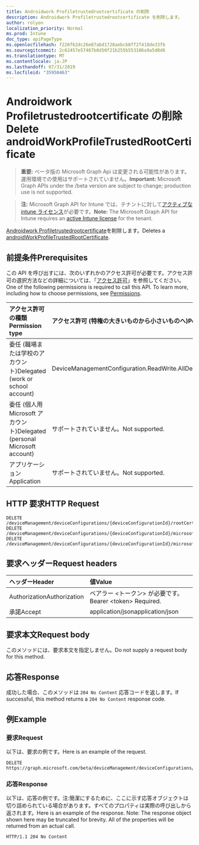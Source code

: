 ```yaml
---
title: Androidwork Profiletrustedrootcertificate の削除
description: Androidwork Profiletrustedrootcertificate を削除します。
author: rolyon
localization_priority: Normal
ms.prod: Intune
doc_type: apiPageType
ms.openlocfilehash: f226f62dc26e87abd1728aebcb8ff2f418de33fb
ms.sourcegitcommit: 2c62457e57467b8d50f21b255b553106a9a5d8d6
ms.translationtype: MT
ms.contentlocale: ja-JP
ms.lasthandoff: 07/31/2019
ms.locfileid: "35950463"
---
```

# <a name="delete-androidworkprofiletrustedrootcertificate"></a><span data-ttu-id="3320b-103">Androidwork Profiletrustedrootcertificate の削除</span><span class="sxs-lookup"><span data-stu-id="3320b-103">Delete androidWorkProfileTrustedRootCertificate</span></span>

> <span data-ttu-id="3320b-104">**重要:** ベータ版の Microsoft Graph Api は変更される可能性があります。運用環境での使用はサポートされていません。</span><span class="sxs-lookup"><span data-stu-id="3320b-104">**Important:** Microsoft Graph APIs under the /beta version are subject to change; production use is not supported.</span></span>

> <span data-ttu-id="3320b-105">**注:** Microsoft Graph API for Intune では、テナントに対して[アクティブな intune ライセンス](https://go.microsoft.com/fwlink/?linkid=839381)が必要です。</span><span class="sxs-lookup"><span data-stu-id="3320b-105">**Note:** The Microsoft Graph API for Intune requires an [active Intune license](https://go.microsoft.com/fwlink/?linkid=839381) for the tenant.</span></span>

<span data-ttu-id="3320b-106">[Androidwork Profiletrustedrootcertificate](../resources/intune-deviceconfig-androidworkprofiletrustedrootcertificate.md)を削除します。</span><span class="sxs-lookup"><span data-stu-id="3320b-106">Deletes a [androidWorkProfileTrustedRootCertificate](../resources/intune-deviceconfig-androidworkprofiletrustedrootcertificate.md).</span></span>

## <a name="prerequisites"></a><span data-ttu-id="3320b-107">前提条件</span><span class="sxs-lookup"><span data-stu-id="3320b-107">Prerequisites</span></span>
<span data-ttu-id="3320b-p101">この API を呼び出すには、次のいずれかのアクセス許可が必要です。アクセス許可の選択方法などの詳細については、「[アクセス許可](/graph/permissions-reference)」を参照してください。</span><span class="sxs-lookup"><span data-stu-id="3320b-p101">One of the following permissions is required to call this API. To learn more, including how to choose permissions, see [Permissions](/graph/permissions-reference).</span></span>

|<span data-ttu-id="3320b-110">アクセス許可の種類</span><span class="sxs-lookup"><span data-stu-id="3320b-110">Permission type</span></span>|<span data-ttu-id="3320b-111">アクセス許可 (特権の大きいものから小さいものへ)</span><span class="sxs-lookup"><span data-stu-id="3320b-111">Permissions (from most to least privileged)</span></span>|
|:---|:---|
|<span data-ttu-id="3320b-112">委任 (職場または学校のアカウント)</span><span class="sxs-lookup"><span data-stu-id="3320b-112">Delegated (work or school account)</span></span>|<span data-ttu-id="3320b-113">DeviceManagementConfiguration.ReadWrite.All</span><span class="sxs-lookup"><span data-stu-id="3320b-113">DeviceManagementConfiguration.ReadWrite.All</span></span>|
|<span data-ttu-id="3320b-114">委任 (個人用 Microsoft アカウント)</span><span class="sxs-lookup"><span data-stu-id="3320b-114">Delegated (personal Microsoft account)</span></span>|<span data-ttu-id="3320b-115">サポートされていません。</span><span class="sxs-lookup"><span data-stu-id="3320b-115">Not supported.</span></span>|
|<span data-ttu-id="3320b-116">アプリケーション</span><span class="sxs-lookup"><span data-stu-id="3320b-116">Application</span></span>|<span data-ttu-id="3320b-117">サポートされていません。</span><span class="sxs-lookup"><span data-stu-id="3320b-117">Not supported.</span></span>|

## <a name="http-request"></a><span data-ttu-id="3320b-118">HTTP 要求</span><span class="sxs-lookup"><span data-stu-id="3320b-118">HTTP Request</span></span>
<!-- {
  "blockType": "ignored"
}
-->
``` http
DELETE /deviceManagement/deviceConfigurations/{deviceConfigurationId}/rootCertificate
DELETE /deviceManagement/deviceConfigurations/{deviceConfigurationId}/microsoft.graph.androidWorkProfileCertificateProfileBase/rootCertificate
DELETE /deviceManagement/deviceConfigurations/{deviceConfigurationId}/microsoft.graph.androidWorkProfileEnterpriseWiFiConfiguration/rootCertificateForServerValidation
```

## <a name="request-headers"></a><span data-ttu-id="3320b-119">要求ヘッダー</span><span class="sxs-lookup"><span data-stu-id="3320b-119">Request headers</span></span>
|<span data-ttu-id="3320b-120">ヘッダー</span><span class="sxs-lookup"><span data-stu-id="3320b-120">Header</span></span>|<span data-ttu-id="3320b-121">値</span><span class="sxs-lookup"><span data-stu-id="3320b-121">Value</span></span>|
|:---|:---|
|<span data-ttu-id="3320b-122">Authorization</span><span class="sxs-lookup"><span data-stu-id="3320b-122">Authorization</span></span>|<span data-ttu-id="3320b-123">ベアラー &lt;トークン&gt; が必要です。</span><span class="sxs-lookup"><span data-stu-id="3320b-123">Bearer &lt;token&gt; Required.</span></span>|
|<span data-ttu-id="3320b-124">承諾</span><span class="sxs-lookup"><span data-stu-id="3320b-124">Accept</span></span>|<span data-ttu-id="3320b-125">application/json</span><span class="sxs-lookup"><span data-stu-id="3320b-125">application/json</span></span>|

## <a name="request-body"></a><span data-ttu-id="3320b-126">要求本文</span><span class="sxs-lookup"><span data-stu-id="3320b-126">Request body</span></span>
<span data-ttu-id="3320b-127">このメソッドには、要求本文を指定しません。</span><span class="sxs-lookup"><span data-stu-id="3320b-127">Do not supply a request body for this method.</span></span>

## <a name="response"></a><span data-ttu-id="3320b-128">応答</span><span class="sxs-lookup"><span data-stu-id="3320b-128">Response</span></span>
<span data-ttu-id="3320b-129">成功した場合、このメソッドは `204 No Content` 応答コードを返します。</span><span class="sxs-lookup"><span data-stu-id="3320b-129">If successful, this method returns a `204 No Content` response code.</span></span>

## <a name="example"></a><span data-ttu-id="3320b-130">例</span><span class="sxs-lookup"><span data-stu-id="3320b-130">Example</span></span>

### <a name="request"></a><span data-ttu-id="3320b-131">要求</span><span class="sxs-lookup"><span data-stu-id="3320b-131">Request</span></span>
<span data-ttu-id="3320b-132">以下は、要求の例です。</span><span class="sxs-lookup"><span data-stu-id="3320b-132">Here is an example of the request.</span></span>
``` http
DELETE https://graph.microsoft.com/beta/deviceManagement/deviceConfigurations/{deviceConfigurationId}/rootCertificate
```

### <a name="response"></a><span data-ttu-id="3320b-133">応答</span><span class="sxs-lookup"><span data-stu-id="3320b-133">Response</span></span>
<span data-ttu-id="3320b-p102">以下は、応答の例です。注:簡潔にするために、ここに示す応答オブジェクトは切り詰められている場合があります。すべてのプロパティは実際の呼び出しから返されます。</span><span class="sxs-lookup"><span data-stu-id="3320b-p102">Here is an example of the response. Note: The response object shown here may be truncated for brevity. All of the properties will be returned from an actual call.</span></span>
``` http
HTTP/1.1 204 No Content
```





